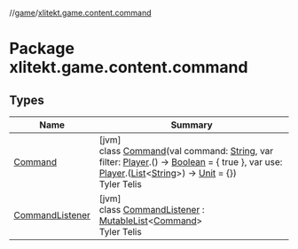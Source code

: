 //[game](../../index.md)/[xlitekt.game.content.command](index.md)

# Package xlitekt.game.content.command

## Types

| Name | Summary |
|---|---|
| [Command](-command/index.md) | [jvm]<br>class [Command](-command/index.md)(val command: [String](https://kotlinlang.org/api/latest/jvm/stdlib/kotlin/-string/index.html), var filter: [Player](../xlitekt.game.actor.player/-player/index.md).() -&gt; [Boolean](https://kotlinlang.org/api/latest/jvm/stdlib/kotlin/-boolean/index.html) = { true }, var use: [Player](../xlitekt.game.actor.player/-player/index.md).([List](https://kotlinlang.org/api/latest/jvm/stdlib/kotlin.collections/-list/index.html)&lt;[String](https://kotlinlang.org/api/latest/jvm/stdlib/kotlin/-string/index.html)&gt;) -&gt; [Unit](https://kotlinlang.org/api/latest/jvm/stdlib/kotlin/-unit/index.html) = {})<br>Tyler Telis |
| [CommandListener](-command-listener/index.md) | [jvm]<br>class [CommandListener](-command-listener/index.md) : [MutableList](https://kotlinlang.org/api/latest/jvm/stdlib/kotlin.collections/-mutable-list/index.html)&lt;[Command](-command/index.md)&gt; <br>Tyler Telis |
